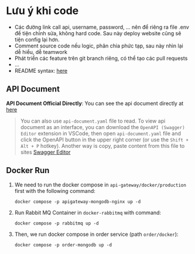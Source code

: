 # Lưu ý khi code 
- Các đường link call api, username, password, ... nên để riêng ra file .env để tiện chỉnh sửa, không hard code. Sau này deploy website cũng sẽ tiện config lại hơn.
- Comment source code nếu logic, phân chia phức tạp, sau này nhìn lại dễ hiểu, dễ teamwork
- Phát triển các feature trên git branch riêng, có thể tạo các pull requests
- ...
- README syntax: [here](https://docs.github.com/en/get-started/writing-on-github/getting-started-with-writing-and-formatting-on-github/basic-writing-and-formatting-syntax)

## API Document
**API Document Official Directly**: You can see the api document directly at [here](https://app.swaggerhub.com/apis/HaiLuu/GreenFeast/1.0.0)
> You can also use `api-document.yaml` file to read. To view api document as an interface, you can download the `OpenAPI (Swagger) Editor` extension in VSCode, then open `api-document.yaml` file and click the OpenAPI button in the upper right corner (or use the `Shift + Alt + P` hotkey). Another way is copy, paste content from this file to sites [Swagger Editor](https://editor.swagger.io/)

## Docker Run
1. We need to run the docker compose in `api-gateway/docker/production` first with the following command: 
    ```
    docker compose -p apigateway-mongodb-nginx up -d 
    ```
2. Run Rabbit MQ Container in `docker-rabbitmq` with command:
   ```
   docker compose -p rabbitmq up -d 
   ```
3. Then, we run docker compose in order service (path `order/docker`):
   ```
   docker compose -p order-mongodb up -d 
   ```
   